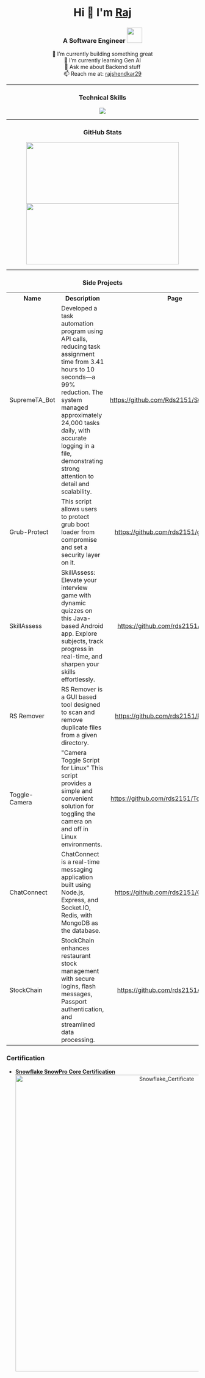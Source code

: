 <body>
  <div align="center">
    
# Hi 👋 I'm [Raj](https://www.linkedin.com/in/raj-shendkar) 

### A Software Engineer <img src="https://media.tenor.com/dqxmpGSfdv4AAAAj/akirambow-plump-little-chick.gif" width="40"/> 

🔭 I’m currently building something great<br>
🌱 I’m currently learning Gen AI<br>
💬 Ask me about Backend stuff<br>
📫 Reach me at: [rajshendkar29](mailto:rajshendkar29@gmail.com)

----

### Technical Skills

  <p align="center">
    <img src="https://skillicons.dev/icons?i=linux,ubuntu,debian,kali,git,github,postman,vercel,netlify,aws,firebase,azure,bash,python,c,cs,cpp,java,js,mongo,mysql,postgres,redis,jenkins,docker,terraform,net,express,react,tensorflow,figma,eclipse,androidstudio,visualstudio,bun,bots,npm,regex,selenium,vite">
  </p>

---- 

### GitHub Stats

<span align="center">
<a href="http://www.github.com/rds2151">
<img src="https://github-readme-stats.vercel.app/api?username=rds2151&show_icons=true&hide=&count_private=true&title_color=3382ed&text_color=0f172a&icon_color=3382ed&bg_color=ffffff&hide_border=true&show_icons=true" width="400" height="160" />
<img src="https://github-readme-streak-stats.herokuapp.com/?user=rds2151&stroke=0f172a&background=ffffff&ring=3382ed&fire=3382ed&currStreakNum=0f172a&currStreakLabel=3382ed&sideNums=0f172a&sideLabels=0f172a&dates=0f172a&hide_border=true" width="400" height="160" /></a>
</span>

---- 

### Side Projects

<table>
    <tr align="center">
      <th>Name</th>
      <th>Description</th>
      <th>Page</th>
    </tr>
    <tr>
      <td>SupremeTA_Bot</td>
      <td>Developed a task automation program using API calls, reducing task assignment time from 3.41 hours to 10 seconds—a 99% reduction. The system managed approximately 24,000 tasks daily, with accurate logging in a file, demonstrating strong attention to detail and scalability.</td>
      <td align="center"><a href="https://github.com/Rds2151/SupremeTA_Bot">https://github.com/Rds2151/SupremeTA_Bot</a></td>
    </tr>
    <tr>
      <td>Grub-Protect</td>
      <td>This script allows users to protect grub boot loader from compromise and set a security layer on it.</td>
      <td align="center"><a href="https://github.com/rds2151/grub-protect">https://github.com/rds2151/grub-protect</a></td>
    </tr>
    <tr>
      <td>SkillAssess</td>
      <td>SkillAssess: Elevate your interview game with dynamic quizzes on this Java-based Android app. Explore subjects, track progress in real-time, and sharpen your skills effortlessly.</td>
      <td align="center"><a href="https://github.com/rds2151/SkillAssess">https://github.com/rds2151/SkillAssess</a></td>
    </tr>  
    <tr>
      <td>RS Remover</td>
      <td>RS Remover is a GUI based tool designed to scan and remove duplicate files from a given directory.</td>
      <td align="center"><a href="https://github.com/rds2151/RS-Remover">https://github.com/rds2151/RS-Remover</a></td>
    </tr>
    <tr>
      <td>Toggle-Camera</td>
      <td>"Camera Toggle Script for Linux" This script provides a simple and convenient solution for toggling the camera on and off in Linux environments.</td>
      <td align="center"><a href="https://github.com/rds2151/Toggle-Camera">https://github.com/rds2151/Toggle-Camera</a></td>
    </tr>
    <tr>
      <td>ChatConnect</td>
      <td>ChatConnect is a real-time messaging application built using Node.js, Express, and Socket.IO, Redis, with MongoDB as the database.</td>
      <td align="center"><a href="https://github.com/rds2151/ChatConnect">https://github.com/rds2151/ChatConnect</a></td>
    </tr>  
    <tr>
      <td>StockChain</td>
      <td>StockChain enhances restaurant stock management with secure logins, flash messages, Passport authentication, and streamlined data processing.</td>
      <td align="center"><a href="https://github.com/rds2151/StockChain">https://github.com/rds2151/StockChain</a></td>
    </tr>
  </table>
  </div>
</body>

### Certification

- **[Snowflake SnowPro Core Certification](https://achieve.snowflake.com/7c10a70f-e1e0-495e-8f76-b9e65b2e2d6b)**
  <div align="center">
    <img src="https://github.com/user-attachments/assets/2ca570a6-3e2c-424c-b4fc-871844841cf7" alt="Snowflake_Certificate" width="777"/>
  </div>
  
  
